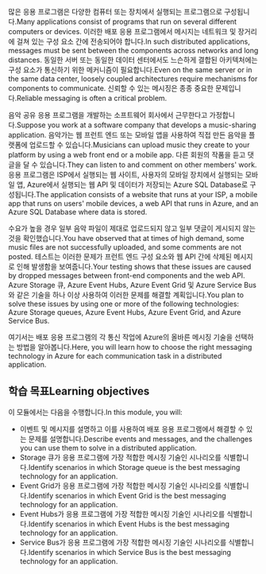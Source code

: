 <span data-ttu-id="27f35-101">많은 응용 프로그램은 다양한 컴퓨터 또는 장치에서 실행되는 프로그램으로 구성됩니다.</span><span class="sxs-lookup"><span data-stu-id="27f35-101">Many applications consist of programs that run on several different computers or devices.</span></span> <span data-ttu-id="27f35-102">이러한 배포 응용 프로그램에서 메시지는 네트워크 및 장거리에 걸쳐 있는 구성 요소 간에 전송되어야 합니다.</span><span class="sxs-lookup"><span data-stu-id="27f35-102">In such distributed applications, messages must be sent between the components across networks and long distances.</span></span> <span data-ttu-id="27f35-103">동일한 서버 또는 동일한 데이터 센터에서도 느슨하게 결합된 아키텍처에는 구성 요소가 통신하기 위한 메커니즘이 필요합니다.</span><span class="sxs-lookup"><span data-stu-id="27f35-103">Even on the same server or in the same data center, loosely coupled architectures require mechanisms for components to communicate.</span></span> <span data-ttu-id="27f35-104">신뢰할 수 있는 메시징은 종종 중요한 문제입니다.</span><span class="sxs-lookup"><span data-stu-id="27f35-104">Reliable messaging is often a critical problem.</span></span>

<span data-ttu-id="27f35-105">음악 공유 응용 프로그램을 개발하는 소프트웨어 회사에서 근무한다고 가정합니다.</span><span class="sxs-lookup"><span data-stu-id="27f35-105">Suppose you work at a software company that develops a music-sharing application.</span></span> <span data-ttu-id="27f35-106">음악가는 웹 프런트 엔드 또는 모바일 앱을 사용하여 직접 만든 음악을 플랫폼에 업로드할 수 있습니다.</span><span class="sxs-lookup"><span data-stu-id="27f35-106">Musicians can upload music they create to your platform by using a web front end or a mobile app.</span></span> <span data-ttu-id="27f35-107">다른 회원의 작품을 듣고 댓글을 달 수 있습니다.</span><span class="sxs-lookup"><span data-stu-id="27f35-107">They can listen to and comment on other members' work.</span></span> <span data-ttu-id="27f35-108">응용 프로그램은 ISP에서 실행되는 웹 사이트, 사용자의 모바일 장치에서 실행되는 모바일 앱, Azure에서 실행되는 웹 API 및 데이터가 저장되는 Azure SQL Database로 구성됩니다.</span><span class="sxs-lookup"><span data-stu-id="27f35-108">The application consists of a website that runs at your ISP, a mobile app that runs on users' mobile devices, a web API that runs in Azure, and an Azure SQL Database where data is stored.</span></span>

<span data-ttu-id="27f35-109">수요가 높을 경우 일부 음악 파일이 제대로 업로드되지 않고 일부 댓글이 게시되지 않는 것을 확인했습니다.</span><span class="sxs-lookup"><span data-stu-id="27f35-109">You have observed that at times of high demand, some music files are not successfully uploaded, and some comments are not posted.</span></span> <span data-ttu-id="27f35-110">테스트는 이러한 문제가 프런트 엔드 구성 요소와 웹 API 간에 삭제된 메시지로 인해 발생함을 보여줍니다.</span><span class="sxs-lookup"><span data-stu-id="27f35-110">Your testing shows that these issues are caused by dropped messages between front-end components and the web API.</span></span> <span data-ttu-id="27f35-111">Azure Storage 큐, Azure Event Hubs, Azure Event Grid 및 Azure Service Bus와 같은 기술을 하나 이상 사용하여 이러한 문제를 해결할 계획입니다.</span><span class="sxs-lookup"><span data-stu-id="27f35-111">You plan to solve these issues by using one or more of the following technologies: Azure Storage queues, Azure Event Hubs, Azure Event Grid, and Azure Service Bus.</span></span>

<span data-ttu-id="27f35-112">여기서는 배포 응용 프로그램의 각 통신 작업에 Azure의 올바른 메시징 기술을 선택하는 방법을 알아봅니다.</span><span class="sxs-lookup"><span data-stu-id="27f35-112">Here, you will learn how to choose the right messaging technology in Azure for each communication task in a distributed application.</span></span>

## <a name="learning-objectives"></a><span data-ttu-id="27f35-113">학습 목표</span><span class="sxs-lookup"><span data-stu-id="27f35-113">Learning objectives</span></span>
<span data-ttu-id="27f35-114">이 모듈에서는 다음을 수행합니다.</span><span class="sxs-lookup"><span data-stu-id="27f35-114">In this module, you will:</span></span>

- <span data-ttu-id="27f35-115">이벤트 및 메시지를 설명하고 이를 사용하여 배포 응용 프로그램에서 해결할 수 있는 문제를 설명합니다.</span><span class="sxs-lookup"><span data-stu-id="27f35-115">Describe events and messages, and the challenges you can use them to solve in a distributed application.</span></span>
- <span data-ttu-id="27f35-116">Storage 큐가 응용 프로그램에 가장 적합한 메시징 기술인 시나리오를 식별합니다.</span><span class="sxs-lookup"><span data-stu-id="27f35-116">Identify scenarios in which Storage queue is the best messaging technology for an application.</span></span>
- <span data-ttu-id="27f35-117">Event Grid가 응용 프로그램에 가장 적합한 메시징 기술인 시나리오를 식별합니다.</span><span class="sxs-lookup"><span data-stu-id="27f35-117">Identify scenarios in which Event Grid is the best messaging technology for an application.</span></span>
- <span data-ttu-id="27f35-118">Event Hubs가 응용 프로그램에 가장 적합한 메시징 기술인 시나리오를 식별합니다.</span><span class="sxs-lookup"><span data-stu-id="27f35-118">Identify scenarios in which Event Hubs is the best messaging technology for an application.</span></span>
- <span data-ttu-id="27f35-119">Service Bus가 응용 프로그램에 가장 적합한 메시징 기술인 시나리오를 식별합니다.</span><span class="sxs-lookup"><span data-stu-id="27f35-119">Identify scenarios in which Service Bus is the best messaging technology for an application.</span></span>